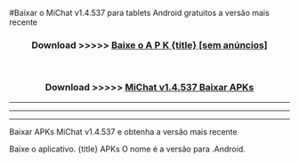 #Baixar o MiChat v1.4.537  para tablets Android gratuitos a versão mais recente


<div align="center">
<h3>Download >>>>> <a href="https://pt-web.web.app/?pt= {title}">Baixe o A P K {title} [sem anúncios]</a></h3><br>

<h3>Download >>>>> <a href="https://pt-web.web.app/?pt= {title}">MiChat v1.4.537 Baixar APKs</a></h3>
</div>

----------------------------------------------------------

----------------------------------------------------------

----------------------------------------------------------

Baixar APKs MiChat v1.4.537 e obtenha a versão mais recente

Baixe o aplicativo. {title} APKs O nome é a versão para .Android.


